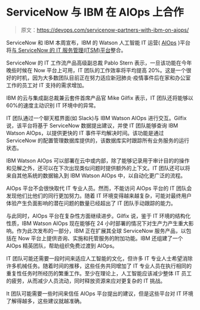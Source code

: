 # ServiceNow 与 IBM 在 AIOps 上合作

> 原文：<https://devops.com/servicenow-partners-with-ibm-on-aiops/>

ServiceNow 和 IBM 本周宣布，IBM 的 Watson 人工智能 IT 运营( [AIOps](https://devops.com/?s=AIOps) )平台将[与 ServiceNow 的 IT 服务管理(ITSM)平台](https://www.servicenow.com/company/media/press-room/servicenow-ibm-ai-partnership.html)整合。

ServiceNow 的 IT 工作流产品高级副总裁 Pablo Stern 表示，一旦该功能在今年晚些时候在 Now 平台上可用，IT 团队的工作效率将平均提高 20%。这是一个很好的时机，因为大多数团队目前正在努力适应新冠肺炎·疫情事件后在家和办公室工作的员工对 IT 支持的需求增加。

IBM 的云与集成副总裁兼云套件首席产品官 Mike Gilfix 表示，IT 团队还将能够以 60%的速度主动识别 IT 环境中的异常。

IT 团队通过一个聊天框界面(如 Slack)与 IBM Watson AIOps 进行交互。Gilfix 说，该平台将基于 ServiceNow 数据提出建议，并使 IT 团队能够查询 IBM Watson AIOps，以提供更快的 IT 事件平均解决时间。该功能是通过 ServiceNow 的配置管理数据库提供的，该数据库实时跟踪所有业务服务的运行状态。

IBM Watson AIOps 可以部署在云中或内部，除了能够记录用于审计目的的操作和见解之外，还可以在下次出现类似问题时提供额外的上下文。IT 团队还可以将来自其他系统的数据输入到 IBM Watson AIOps 中，以自动化更广泛的流程。

AIOps 平台不会很快取代 IT 专业人员。然而，不能访问 AIOps 平台的 IT 团队会发现他们比他们的同行更加努力。随着 IT 环境变得越来越复杂，可能对最终用户体验产生负面影响的潜在问题的数量已经超出了 IT 团队手动跟踪的能力。

与此同时，AIOps 平台在复杂性方面继续进步。Gilfix 说，鉴于 IT 环境的结构化性质，IBM Watson AIOps 现在能够在 24 小时部署的情况下对生产力产生重大影响。作为此次发布的一部分，IBM 正在扩展其全球 ServiceNow 服务产品，以包括在 Now 平台上提供咨询、实施和托管服务的附加功能。IBM 还组建了一个 AIOps 精英团队，帮助组织免费过渡到 AIOps。

IT 团队可能还需要一段时间来适应人工智能的文化，但许多 IT 专业人士希望消除许多机械任务。随着时间的推移，这些任务共同增加了 IT 专业人员在执行相同的重复性任务时所经历的繁重工作。至少在理论上，人工智能应该减少整体 IT 员工的疲劳，从而减少人员流动，同时释放资源来应对更复杂的 IT 挑战。

It 团队可能需要一些时间来信任 AIOps 平台提出的建议，但是这些平台对 IT 环境了解得越多，这些建议就越准确。